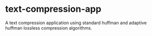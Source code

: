 # text-compression-app
A text compression application using standard huffman and adaptive huffman lossless compression algorithms.
